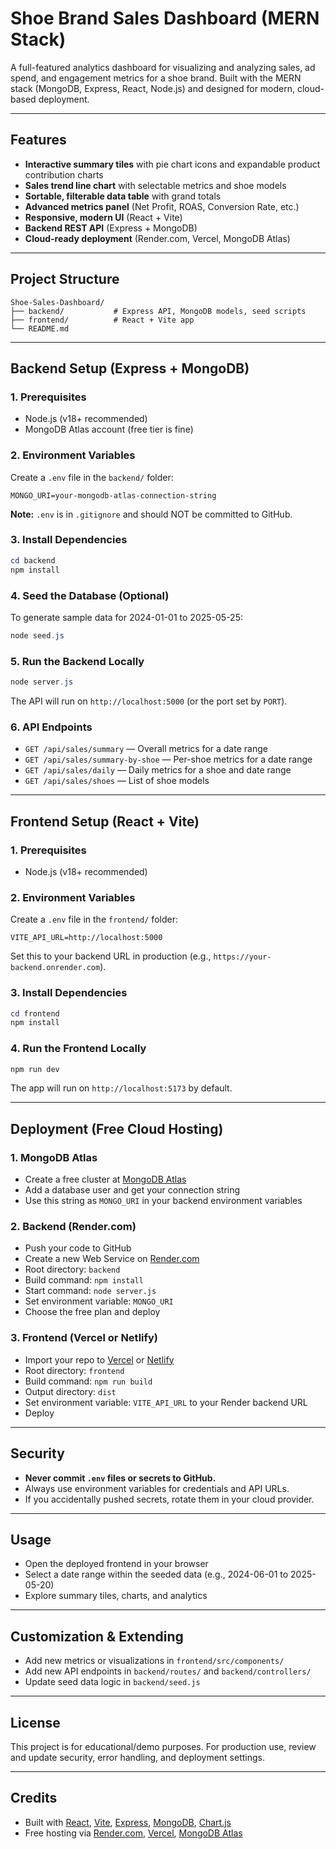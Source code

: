 # Shoe Brand Sales Dashboard (MERN Stack)

A full-featured analytics dashboard for visualizing and analyzing sales, ad spend, and engagement metrics for a shoe brand. Built with the MERN stack (MongoDB, Express, React, Node.js) and designed for modern, cloud-based deployment.

---

## Features
- **Interactive summary tiles** with pie chart icons and expandable product contribution charts
- **Sales trend line chart** with selectable metrics and shoe models
- **Sortable, filterable data table** with grand totals
- **Advanced metrics panel** (Net Profit, ROAS, Conversion Rate, etc.)
- **Responsive, modern UI** (React + Vite)
- **Backend REST API** (Express + MongoDB)
- **Cloud-ready deployment** (Render.com, Vercel, MongoDB Atlas)

---

## Project Structure
```
Shoe-Sales-Dashboard/
├── backend/           # Express API, MongoDB models, seed scripts
├── frontend/          # React + Vite app
└── README.md
```

---

## Backend Setup (Express + MongoDB)

### 1. Prerequisites
- Node.js (v18+ recommended)
- MongoDB Atlas account (free tier is fine)

### 2. Environment Variables
Create a `.env` file in the `backend/` folder:
```
MONGO_URI=your-mongodb-atlas-connection-string
```
**Note:** `.env` is in `.gitignore` and should NOT be committed to GitHub.

### 3. Install Dependencies
```powershell
cd backend
npm install
```

### 4. Seed the Database (Optional)
To generate sample data for 2024-01-01 to 2025-05-25:
```powershell
node seed.js
```

### 5. Run the Backend Locally
```powershell
node server.js
```
The API will run on `http://localhost:5000` (or the port set by `PORT`).

### 6. API Endpoints
- `GET /api/sales/summary` — Overall metrics for a date range
- `GET /api/sales/summary-by-shoe` — Per-shoe metrics for a date range
- `GET /api/sales/daily` — Daily metrics for a shoe and date range
- `GET /api/sales/shoes` — List of shoe models

---

## Frontend Setup (React + Vite)

### 1. Prerequisites
- Node.js (v18+ recommended)

### 2. Environment Variables
Create a `.env` file in the `frontend/` folder:
```
VITE_API_URL=http://localhost:5000
```
Set this to your backend URL in production (e.g., `https://your-backend.onrender.com`).

### 3. Install Dependencies
```powershell
cd frontend
npm install
```

### 4. Run the Frontend Locally
```powershell
npm run dev
```
The app will run on `http://localhost:5173` by default.

---

## Deployment (Free Cloud Hosting)

### 1. MongoDB Atlas
- Create a free cluster at [MongoDB Atlas](https://www.mongodb.com/cloud/atlas)
- Add a database user and get your connection string
- Use this string as `MONGO_URI` in your backend environment variables

### 2. Backend (Render.com)
- Push your code to GitHub
- Create a new Web Service on [Render.com](https://render.com)
- Root directory: `backend`
- Build command: `npm install`
- Start command: `node server.js`
- Set environment variable: `MONGO_URI`
- Choose the free plan and deploy

### 3. Frontend (Vercel or Netlify)
- Import your repo to [Vercel](https://vercel.com) or [Netlify](https://netlify.com)
- Root directory: `frontend`
- Build command: `npm run build`
- Output directory: `dist`
- Set environment variable: `VITE_API_URL` to your Render backend URL
- Deploy

---

## Security
- **Never commit `.env` files or secrets to GitHub.**
- Always use environment variables for credentials and API URLs.
- If you accidentally pushed secrets, rotate them in your cloud provider.

---

## Usage
- Open the deployed frontend in your browser
- Select a date range within the seeded data (e.g., 2024-06-01 to 2025-05-20)
- Explore summary tiles, charts, and analytics

---

## Customization & Extending
- Add new metrics or visualizations in `frontend/src/components/`
- Add new API endpoints in `backend/routes/` and `backend/controllers/`
- Update seed data logic in `backend/seed.js`

---

## License
This project is for educational/demo purposes. For production use, review and update security, error handling, and deployment settings.

---

## Credits
- Built with [React](https://react.dev/), [Vite](https://vitejs.dev/), [Express](https://expressjs.com/), [MongoDB](https://www.mongodb.com/), [Chart.js](https://www.chartjs.org/)
- Free hosting via [Render.com](https://render.com), [Vercel](https://vercel.com), [MongoDB Atlas](https://www.mongodb.com/cloud/atlas)
